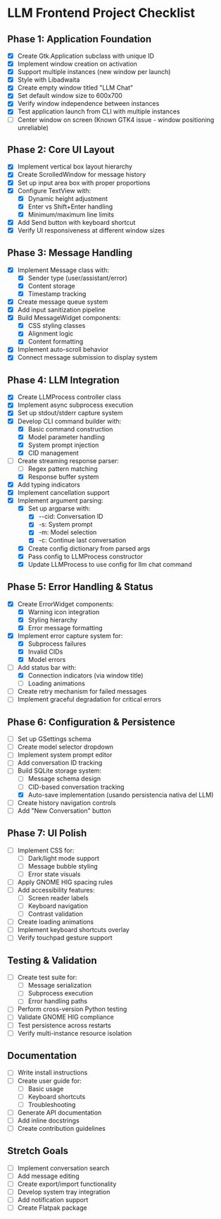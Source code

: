 # LLM Frontend Project Checklist

## Phase 1: Application Foundation
- [x] Create Gtk.Application subclass with unique ID
- [x] Implement window creation on activation
- [x] Support multiple instances (new window per launch)
- [x] Style with Libadwaita
- [x] Create empty window titled "LLM Chat"
- [x] Set default window size to 600x700
- [x] Verify window independence between instances
- [x] Test application launch from CLI with multiple instances
- [ ] Center window on screen (Known GTK4 issue - window positioning unreliable)

## Phase 2: Core UI Layout
- [x] Implement vertical box layout hierarchy
- [x] Create ScrolledWindow for message history
- [x] Set up input area box with proper proportions
- [x] Configure TextView with:
  - [x] Dynamic height adjustment
  - [x] Enter vs Shift+Enter handling
  - [x] Minimum/maximum line limits
- [x] Add Send button with keyboard shortcut
- [x] Verify UI responsiveness at different window sizes

## Phase 3: Message Handling
- [x] Implement Message class with:
  - [x] Sender type (user/assistant/error)
  - [x] Content storage
  - [x] Timestamp tracking
- [x] Create message queue system
- [x] Add input sanitization pipeline
- [x] Build MessageWidget components:
  - [x] CSS styling classes
  - [x] Alignment logic
  - [x] Content formatting
- [x] Implement auto-scroll behavior
- [x] Connect message submission to display system

## Phase 4: LLM Integration
- [x] Create LLMProcess controller class
- [x] Implement async subprocess execution
- [x] Set up stdout/stderr capture system
- [x] Develop CLI command builder with:
  - [x] Basic command construction
  - [x] Model parameter handling
  - [x] System prompt injection
  - [x] CID management
- [ ] Create streaming response parser:
  - [ ] Regex pattern matching
  - [x] Response buffer system
- [x] Add typing indicators
- [x] Implement cancellation support
- [x] Implement argument parsing:
  - [x] Set up argparse with:
    - [x] --cid: Conversation ID
    - [x] -s: System prompt
    - [x] -m: Model selection
    - [x] -c: Continue last conversation
  - [x] Create config dictionary from parsed args
  - [x] Pass config to LLMProcess constructor
  - [x] Update LLMProcess to use config for llm chat command

## Phase 5: Error Handling & Status
- [x] Create ErrorWidget components:
  - [x] Warning icon integration
  - [x] Styling hierarchy
  - [x] Error message formatting
- [x] Implement error capture system for:
  - [x] Subprocess failures
  - [x] Invalid CIDs
  - [x] Model errors
- [ ] Add status bar with:
  - [x] Connection indicators (via window title)
  - [ ] Loading animations
- [ ] Create retry mechanism for failed messages
- [ ] Implement graceful degradation for critical errors

## Phase 6: Configuration & Persistence
- [ ] Set up GSettings schema
- [ ] Create model selector dropdown
- [ ] Implement system prompt editor
- [ ] Add conversation ID tracking
- [ ] Build SQLite storage system:
  - [ ] Message schema design
  - [ ] CID-based conversation tracking
  - [x] Auto-save implementation (usando persistencia nativa del LLM)
- [ ] Create history navigation controls
- [ ] Add "New Conversation" button

## Phase 7: UI Polish
- [ ] Implement CSS for:
  - [ ] Dark/light mode support
  - [ ] Message bubble styling
  - [ ] Error state visuals
- [ ] Apply GNOME HIG spacing rules
- [ ] Add accessibility features:
  - [ ] Screen reader labels
  - [ ] Keyboard navigation
  - [ ] Contrast validation
- [ ] Create loading animations
- [ ] Implement keyboard shortcuts overlay
- [ ] Verify touchpad gesture support

## Testing & Validation
- [ ] Create test suite for:
  - [ ] Message serialization
  - [ ] Subprocess execution
  - [ ] Error handling paths
- [ ] Perform cross-version Python testing
- [ ] Validate GNOME HIG compliance
- [ ] Test persistence across restarts
- [ ] Verify multi-instance resource isolation

## Documentation
- [ ] Write install instructions
- [ ] Create user guide for:
  - [ ] Basic usage
  - [ ] Keyboard shortcuts
  - [ ] Troubleshooting
- [ ] Generate API documentation
- [ ] Add inline docstrings
- [ ] Create contribution guidelines

## Stretch Goals
- [ ] Implement conversation search
- [ ] Add message editing
- [ ] Create export/import functionality
- [ ] Develop system tray integration
- [ ] Add notification support
- [ ] Create Flatpak package